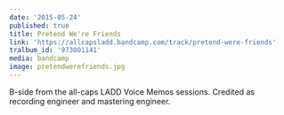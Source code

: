```yaml
---
date: '2015-05-24'
published: true
title: Pretend We're Friends
link: 'https://allcapsladd.bandcamp.com/track/pretend-were-friends'
tralbum_id: '973001141'
media: bandcamp
image: pretendwerefriends.jpg
---
```


B-side from the all-caps LADD Voice Memos sessions. Credited as 
recording engineer and mastering engineer.
